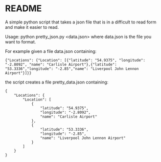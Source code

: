 # README

A simple python script that takes a json file that is in a difficult to read form and make it easier to read.

Usage:
    python pretty_json.py <data.json>
where data.json is the file you want to format.

For example given a file data.json containing:
```
{"Locations": {"Location": [{"latitude": "54.9375", "longitude": "-2.8092", "name": "Carlisle Airport"},{"latitude": "53.3336","longitude": "-2.85","name": "Liverpool John Lennon Airport"}]}}
```

the script creates a file pretty_data.json containing:

```
{
    "Locations": {
        "Location": [
            {
                "latitude": "54.9375", 
                "longitude": "-2.8092", 
                "name": "Carlisle Airport"
            }, 
            {
                "latitude": "53.3336", 
                "longitude": "-2.85", 
                "name": "Liverpool John Lennon Airport"
            }
        ]
    }
}
```